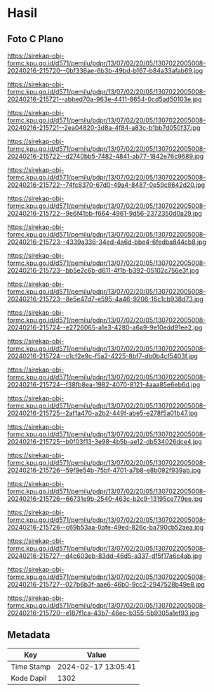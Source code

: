# Hasil

## Foto C Plano

https://sirekap-obj-formc.kpu.go.id/d571/pemilu/pdpr/13/07/02/20/05/1307022005008-20240216-215720--0bf336ae-6b3b-49bd-b167-b84a33afab69.jpg

https://sirekap-obj-formc.kpu.go.id/d571/pemilu/pdpr/13/07/02/20/05/1307022005008-20240216-215721--abbed70a-963e-4411-8654-0cd5ad50103e.jpg

https://sirekap-obj-formc.kpu.go.id/d571/pemilu/pdpr/13/07/02/20/05/1307022005008-20240216-215721--2ea04820-3d8a-4f84-a83c-b1bb7d050f37.jpg

https://sirekap-obj-formc.kpu.go.id/d571/pemilu/pdpr/13/07/02/20/05/1307022005008-20240216-215722--d2740bb5-7482-4841-ab77-1842e76c9689.jpg

https://sirekap-obj-formc.kpu.go.id/d571/pemilu/pdpr/13/07/02/20/05/1307022005008-20240216-215722--74fc8370-67d0-49a4-8487-0e59c8642d20.jpg

https://sirekap-obj-formc.kpu.go.id/d571/pemilu/pdpr/13/07/02/20/05/1307022005008-20240216-215722--9e6f41bb-f664-4961-9d56-2372350d0a29.jpg

https://sirekap-obj-formc.kpu.go.id/d571/pemilu/pdpr/13/07/02/20/05/1307022005008-20240216-215723--4339a336-34ed-4a6d-bbe4-6fedba844cb8.jpg

https://sirekap-obj-formc.kpu.go.id/d571/pemilu/pdpr/13/07/02/20/05/1307022005008-20240216-215723--bb5e2c6b-d611-4f1b-b392-05102c756e3f.jpg

https://sirekap-obj-formc.kpu.go.id/d571/pemilu/pdpr/13/07/02/20/05/1307022005008-20240216-215723--8e5e47d7-e595-4a46-9206-16c1cb938d73.jpg

https://sirekap-obj-formc.kpu.go.id/d571/pemilu/pdpr/13/07/02/20/05/1307022005008-20240216-215724--e2726065-a1e3-4280-a6a9-9e10edd91ee2.jpg

https://sirekap-obj-formc.kpu.go.id/d571/pemilu/pdpr/13/07/02/20/05/1307022005008-20240216-215724--c1cf2e9c-f5a2-4225-8bf7-db0b4cf5403f.jpg

https://sirekap-obj-formc.kpu.go.id/d571/pemilu/pdpr/13/07/02/20/05/1307022005008-20240216-215724--f38fb8ea-1982-4070-8121-4aaa85e6eb6d.jpg

https://sirekap-obj-formc.kpu.go.id/d571/pemilu/pdpr/13/07/02/20/05/1307022005008-20240216-215725--2af1a470-a2b2-449f-abe5-e278f5a01b47.jpg

https://sirekap-obj-formc.kpu.go.id/d571/pemilu/pdpr/13/07/02/20/05/1307022005008-20240216-215725--b0f03f13-3e98-4b5b-ae12-db534026dce4.jpg

https://sirekap-obj-formc.kpu.go.id/d571/pemilu/pdpr/13/07/02/20/05/1307022005008-20240216-215726--59f9e54b-75bf-4701-a7b8-e8b092f939ab.jpg

https://sirekap-obj-formc.kpu.go.id/d571/pemilu/pdpr/13/07/02/20/05/1307022005008-20240216-215726--66731e9b-2540-463c-b2c9-13195ce779ee.jpg

https://sirekap-obj-formc.kpu.go.id/d571/pemilu/pdpr/13/07/02/20/05/1307022005008-20240216-215726--c69b53aa-0afe-49ed-826c-ba790cb52aea.jpg

https://sirekap-obj-formc.kpu.go.id/d571/pemilu/pdpr/13/07/02/20/05/1307022005008-20240216-215727--d4c603eb-83dd-46d5-a337-df5f17a6c4ab.jpg

https://sirekap-obj-formc.kpu.go.id/d571/pemilu/pdpr/13/07/02/20/05/1307022005008-20240216-215727--027b6b3f-aae6-46b0-9cc2-2947528b49e8.jpg

https://sirekap-obj-formc.kpu.go.id/d571/pemilu/pdpr/13/07/02/20/05/1307022005008-20240216-215720--e187f1ca-43b7-46ec-b355-5b9305a1ef93.jpg


## Metadata

| Key        | Value               |
| ---------- | ------------------- |
| Time Stamp | 2024-02-17 13:05:41 |
| Kode Dapil | 1302                |



